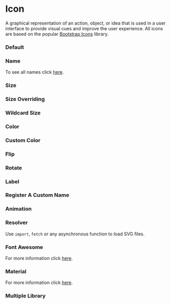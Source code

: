# Icon

A graphical representation of an action, object, or idea that is used in a user interface to provide visual cues and improve the user experience. All icons are based on the popular [Bootstrap Icons](https://icons.getbootstrap.com) library.

<Playground />

<Usage />

<Api />

<GlobalConfig />

<Examples />

### Default

<Example src="examples/default" />

### Name

To see all names click [here](https://icons.getbootstrap.com).

<Example src="examples/name" />

### Size

<Example src="examples/size" />

### Size Overriding

<Example src="examples/size-overriding" />

### Wildcard Size

<Example src="examples/wildcard-size" />

### Color

<Example src="examples/color" />

### Custom Color

<Example src="examples/custom-color" />

### Flip

<Example src="examples/flip" />

### Rotate

<Example src="examples/rotate" />

### Label

<Example src="examples/label" />

### Register A Custom Name

<Example src="examples/register-a-custom-name" />

### Animation

<Example src="examples/animation" />

### Resolver

Use `import`, `fetch` or any asynchronous function to load SVG files.

<Example src="examples/resolver" />

### Font Awesome

For more information click [here](https://fontawesome.com).

<Example src="examples/font-awesome" />

### Material

For more information click [here](https://fonts.google.com/icons).

<Example src="examples/material" />

### Multiple Library

<Example src="examples/multiple-library" />

<LastModified />
